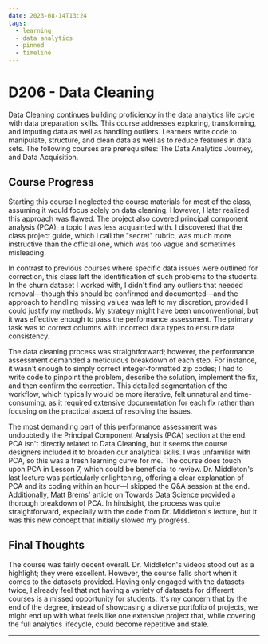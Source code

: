 ```yaml
---
date: 2023-08-14T13:24
tags:
  - learning
  - data analytics
  - pinned
  - timeline
---
```


# D206 - Data Cleaning

Data Cleaning continues building proficiency in the data analytics life cycle with data preparation skills. 
This course addresses exploring, transforming, and imputing data as well as handling outliers. Learners write code to manipulate, structure, and clean data as well as to reduce features in data sets. 
The following courses are prerequisites: The Data Analytics Journey, and Data Acquisition.

## Course Progress
Starting this course I neglected the course materials for most of the class, assuming it would focus solely on data cleaning. However, I later realized this approach was flawed. The project also covered principal component analysis (PCA), a topic I was less acquainted with. I discovered that the class project guide, which I call the "secret" rubric, was much more instructive than the official one, which was too vague and sometimes misleading.

In contrast to previous courses where specific data issues were outlined for correction, this class left the identification of such problems to the students. In the churn dataset I worked with, I didn't find any outliers that needed removal—though this should be confirmed and documented—and the approach to handling missing values was left to my discretion, provided I could justify my methods. My strategy might have been unconventional, but it was effective enough to pass the performance assessment. The primary task was to correct columns with incorrect data types to ensure data consistency.

The data cleaning process was straightforward; however, the performance assessment demanded a meticulous breakdown of each step. For instance, it wasn't enough to simply correct integer-formatted zip codes; I had to write code to pinpoint the problem, describe the solution, implement the fix, and then confirm the correction. This detailed segmentation of the workflow, which typically would be more iterative, felt unnatural and time-consuming, as it required extensive documentation for each fix rather than focusing on the practical aspect of resolving the issues.

The most demanding part of this performance assessment was undoubtedly the Principal Component Analysis (PCA) section at the end. PCA isn't directly related to Data Cleaning, but it seems the course designers included it to broaden our analytical skills. I was unfamiliar with PCA, so this was a fresh learning curve for me. The course does touch upon PCA in Lesson 7, which could be beneficial to review. Dr. Middleton's last lecture was particularly enlightening, offering a clear explanation of PCA and its coding within an hour—I skipped the Q&A session at the end. Additionally, Matt Brems' article on Towards Data Science provided a thorough breakdown of PCA. In hindsight, the process was quite straightforward, especially with the code from Dr. Middleton's lecture, but it was this new concept that initially slowed my progress.

## Final Thoughts
The course was fairly decent overall. Dr. Middleton's videos stood out as a highlight; they were excellent. However, the course falls short when it comes to the datasets provided. Having only engaged with the datasets twice, I already feel that not having a variety of datasets for different courses is a missed opportunity for students. It's my concern that by the end of the degree, instead of showcasing a diverse portfolio of projects, we might end up with what feels like one extensive project that, while covering the full analytics lifecycle, could become repetitive and stale.


<hr />

